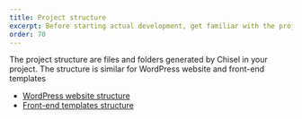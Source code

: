 ```yaml
---
title: Project structure
excerpt: Before starting actual development, get familiar with the project structure generated by Chisel
order: 70
---
```


The project structure are files and folders generated by Chisel in your project. The structure is similar for WordPress website and front-end templates

* [WordPress website structure](/docs/structure/wordpress)
* [Front-end templates structure](/docs/structure/frontend)
